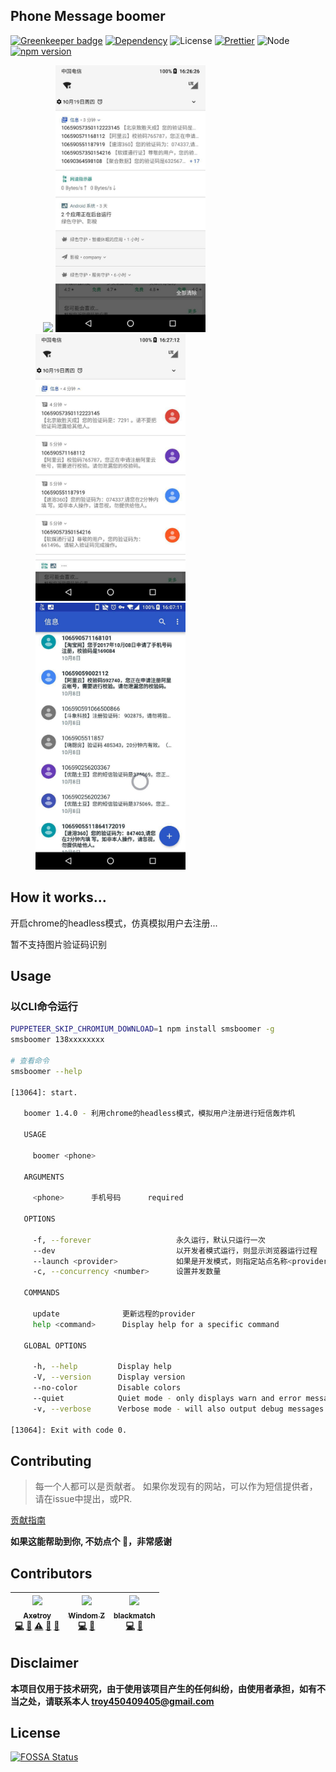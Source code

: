 ## Phone Message boomer

[![Greenkeeper badge](https://badges.greenkeeper.io/axetroy/sms-boom.svg)](https://greenkeeper.io/)
[![Dependency](https://david-dm.org/axetroy/smsboomer.svg)](https://david-dm.org/axetroy/smsboomer)
![License](https://img.shields.io/badge/license-Apache-green.svg)
[![Prettier](https://img.shields.io/badge/Code%20Style-Prettier-green.svg)](https://github.com/prettier/prettier)
![Node](https://img.shields.io/badge/node-%3E=7.6-blue.svg?style=flat-square)
[![npm version](https://badge.fury.io/js/smsboomer.svg)](https://badge.fury.io/js/smsboomer)

<figure class="third">
    <img src="https://github.com/axetroy/sms-boom/raw/master/screenshot.gif">
    <img src="https://github.com/axetroy/sms-boom/raw/master/screenshot1.jpg" width="240" height="427">
    <img src="https://github.com/axetroy/sms-boom/raw/master/screenshot2.jpg" width="240" height="427">
    <img src="https://github.com/axetroy/sms-boom/raw/master/screenshot3.jpg" width="240" height="427">
</figure>

## How it works...

开启chrome的headless模式，仿真模拟用户去注册...

暂不支持图片验证码识别

## Usage

###  以CLI命令运行

```bash
PUPPETEER_SKIP_CHROMIUM_DOWNLOAD=1 npm install smsboomer -g
smsboomer 138xxxxxxxx

# 查看命令
smsboomer --help

[13064]: start.

   boomer 1.4.0 - 利用chrome的headless模式，模拟用户注册进行短信轰炸机

   USAGE

     boomer <phone>

   ARGUMENTS

     <phone>      手机号码      required

   OPTIONS

     -f, --forever                   永久运行，默认只运行一次                      optional      default: false
     --dev                           以开发者模式运行，则显示浏览器运行过程        optional      default: false
     --launch <provider>             如果是开发模式，则指定站点名称<provider>      optional      default: ""
     -c, --concurrency <number>      设置并发数量                                  optional      default: 5

   COMMANDS

     update              更新远程的provider
     help <command>      Display help for a specific command

   GLOBAL OPTIONS

     -h, --help         Display help
     -V, --version      Display version
     --no-color         Disable colors
     --quiet            Quiet mode - only displays warn and error messages
     -v, --verbose      Verbose mode - will also output debug messages

[13064]: Exit with code 0.

```

## Contributing

> 每一个人都可以是贡献者。
> 如果你发现有的网站，可以作为短信提供者，请在issue中提出，或PR.

[贡献指南](https://github.com/axetroy/sms-boom/blob/master/CONTRIBUTING.md)

**如果这能帮助到你, 不妨点个 :star2:，非常感谢**

## Contributors

<!-- ALL-CONTRIBUTORS-LIST:START - Do not remove or modify this section -->
| [<img src="https://avatars1.githubusercontent.com/u/9758711?v=3" width="100px;"/><br /><sub><b>Axetroy</b></sub>](http://axetroy.github.io)<br />[💻](https://github.com/axetroy/sms-boom/commits?author=axetroy "Code") [🔌](#plugin-axetroy "Plugin/utility libraries") [⚠️](https://github.com/axetroy/sms-boom/commits?author=axetroy "Tests") [🐛](https://github.com/axetroy/sms-boom/issues?q=author%3Aaxetroy "Bug reports") [🎨](#design-axetroy "Design") | [<img src="https://avatars0.githubusercontent.com/u/14875359?v=3" width="100px;"/><br /><sub><b>Windom Z</b></sub>](http://windomz.github.io/)<br />[💻](https://github.com/axetroy/sms-boom/commits?author=WindomZ "Code") [📖](https://github.com/axetroy/sms-boom/commits?author=WindomZ "Documentation") | [<img src="https://avatars0.githubusercontent.com/u/12443954?s=460&v=4" width="100px;"/><br /><sub><b>blackmatch</b></sub>](https://github.com/blackmatch)<br />[💻](https://github.com/axetroy/sms-boom/commits?author=blackmatch "Code") [🐛](https://github.com/axetroy/sms-boom/issues?q=author%3Ablackmatch "Bug reports") |
| :---: | :---: | :---: |
<!-- ALL-CONTRIBUTORS-LIST:END -->

## Disclaimer

**本项目仅用于技术研究，由于使用该项目产生的任何纠纷，由使用者承担，如有不当之处，请联系本人 troy450409405@gmail.com**

## License

[![FOSSA Status](https://app.fossa.io/api/projects/git%2Bgithub.com%2Faxetroy%2Fsms-boom.svg?type=large)](https://app.fossa.io/projects/git%2Bgithub.com%2Faxetroy%2Fsms-boom?ref=badge_large)
